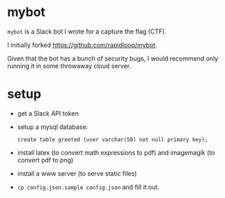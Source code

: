 # mybot

`mybot` is a Slack bot I wrote for a capture the flag (CTF).

I initially forked https://github.com/rapidloop/mybot.

Given that the bot has a bunch of security bugs, I would recommend only
running it in some throwaway cloud server.

# setup

* get a Slack API token
* setup a mysql database:

      create table greeted (user varchar(50) not null primary key);

* install latex (to convert math expressions to pdf) and imagemagik (to convert pdf to png)
* install a www server (to serve static files)
* `cp config.json.sample config.json` and fill it out.
